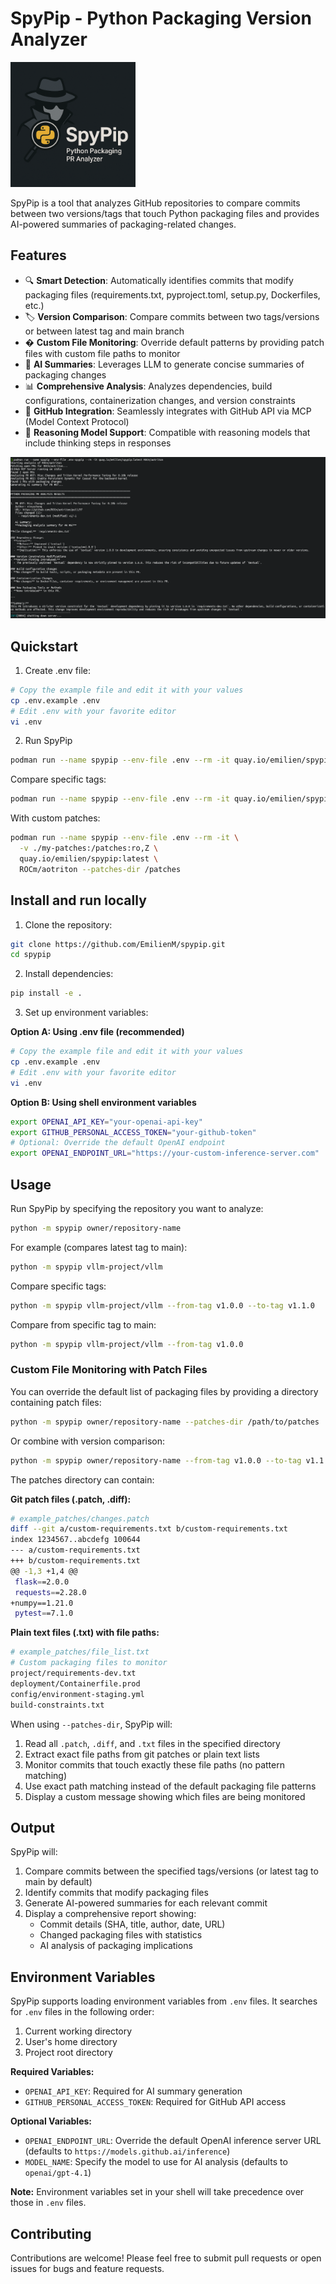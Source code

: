 # SpyPip - Python Packaging Version Analyzer

<img src="logo.png" alt="SpyPip Logo" width="200">

SpyPip is a tool that analyzes GitHub repositories to compare commits between two versions/tags that touch Python packaging files and provides AI-powered summaries of packaging-related changes.

## Features

- 🔍 **Smart Detection**: Automatically identifies commits that modify packaging files (requirements.txt, pyproject.toml, setup.py, Dockerfiles, etc.)
- 🏷️ **Version Comparison**: Compare commits between two tags/versions or between latest tag and main branch
- � **Custom File Monitoring**: Override default patterns by providing patch files with custom file paths to monitor
- 🤖 **AI Summaries**: Leverages LLM to generate concise summaries of packaging changes
- 📊 **Comprehensive Analysis**: Analyzes dependencies, build configurations, containerization changes, and version constraints
- 🔗 **GitHub Integration**: Seamlessly integrates with GitHub API via MCP (Model Context Protocol)
- 🧠 **Reasoning Model Support**: Compatible with reasoning models that include thinking steps in responses

<img src="screenshot.png" alt="SpyPip in action">

## Quickstart

1. Create .env file:

```bash
# Copy the example file and edit it with your values
cp .env.example .env
# Edit .env with your favorite editor
vi .env
```

2. Run SpyPip

```bash
podman run --name spypip --env-file .env --rm -it quay.io/emilien/spypip:latest ROCm/aotriton
```

Compare specific tags:

```bash
podman run --name spypip --env-file .env --rm -it quay.io/emilien/spypip:latest ROCm/aotriton --from-tag v1.0.0 --to-tag v1.1.0
```

With custom patches:

```bash
podman run --name spypip --env-file .env --rm -it \
  -v ./my-patches:/patches:ro,Z \
  quay.io/emilien/spypip:latest \
  ROCm/aotriton --patches-dir /patches
```

## Install and run locally

1. Clone the repository:
```bash
git clone https://github.com/EmilienM/spypip.git
cd spypip
```

2. Install dependencies:
```bash
pip install -e .
```

3. Set up environment variables:

**Option A: Using .env file (recommended)**
```bash
# Copy the example file and edit it with your values
cp .env.example .env
# Edit .env with your favorite editor
vi .env
```

**Option B: Using shell environment variables**
```bash
export OPENAI_API_KEY="your-openai-api-key"
export GITHUB_PERSONAL_ACCESS_TOKEN="your-github-token"
# Optional: Override the default OpenAI endpoint
export OPENAI_ENDPOINT_URL="https://your-custom-inference-server.com"
```

## Usage

Run SpyPip by specifying the repository you want to analyze:

```bash
python -m spypip owner/repository-name
```

For example (compares latest tag to main):
```bash
python -m spypip vllm-project/vllm
```

Compare specific tags:
```bash
python -m spypip vllm-project/vllm --from-tag v1.0.0 --to-tag v1.1.0
```

Compare from specific tag to main:
```bash
python -m spypip vllm-project/vllm --from-tag v1.0.0
```

### Custom File Monitoring with Patch Files

You can override the default list of packaging files by providing a directory containing patch files:

```bash
python -m spypip owner/repository-name --patches-dir /path/to/patches
```

Or combine with version comparison:

```bash
python -m spypip owner/repository-name --from-tag v1.0.0 --to-tag v1.1.0 --patches-dir /path/to/patches
```

The patches directory can contain:

**Git patch files (.patch, .diff):**
```bash
# example_patches/changes.patch
diff --git a/custom-requirements.txt b/custom-requirements.txt
index 1234567..abcdefg 100644
--- a/custom-requirements.txt
+++ b/custom-requirements.txt
@@ -1,3 +1,4 @@
 flask==2.0.0
 requests==2.28.0
+numpy==1.21.0
 pytest==7.1.0
```

**Plain text files (.txt) with file paths:**
```bash
# example_patches/file_list.txt
# Custom packaging files to monitor
project/requirements-dev.txt
deployment/Containerfile.prod
config/environment-staging.yml
build-constraints.txt
```

When using `--patches-dir`, SpyPip will:
1. Read all `.patch`, `.diff`, and `.txt` files in the specified directory
2. Extract exact file paths from git patches or plain text lists
3. Monitor commits that touch exactly these file paths (no pattern matching)
4. Use exact path matching instead of the default packaging file patterns
5. Display a custom message showing which files are being monitored

## Output

SpyPip will:

1. Compare commits between the specified tags/versions (or latest tag to main by default)
2. Identify commits that modify packaging files
3. Generate AI-powered summaries for each relevant commit
4. Display a comprehensive report showing:
   - Commit details (SHA, title, author, date, URL)
   - Changed packaging files with statistics
   - AI analysis of packaging implications

## Environment Variables

SpyPip supports loading environment variables from `.env` files. It searches for `.env` files in the following order:
1. Current working directory
2. User's home directory
3. Project root directory

**Required Variables:**
- `OPENAI_API_KEY`: Required for AI summary generation
- `GITHUB_PERSONAL_ACCESS_TOKEN`: Required for GitHub API access

**Optional Variables:**
- `OPENAI_ENDPOINT_URL`: Override the default OpenAI inference server URL (defaults to `https://models.github.ai/inference`)
- `MODEL_NAME`: Specify the model to use for AI analysis (defaults to `openai/gpt-4.1`)

**Note:** Environment variables set in your shell will take precedence over those in `.env` files.

## Contributing

Contributions are welcome! Please feel free to submit pull requests or open issues for bugs and feature requests.
